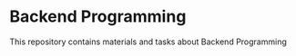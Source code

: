 <h1>Backend Programming</h1>
<p>This repository contains materials and tasks about Backend Programming</p>
